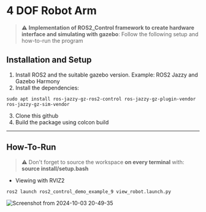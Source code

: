 # 4 DOF Robot Arm

> :warning: **Implementation of ROS2_Control framework to create hardware interface and simulating with gazebo**: Follow the following setup and how-to-run the program

## Installation and Setup
1. Install ROS2 and the suitable gazebo version. Example: ROS2 Jazzy and Gazebo Harmony
2. Install the dependencies:
```
sudo apt install ros-jazzy-gz-ros2-control ros-jazzy-gz-plugin-vendor ros-jazzy-gz-sim-vendor
```
3. Clone this github
4. Build the package using colcon build
---
## How-To-Run
> :warning: Don't forget to source the workspace **on every terminal** with: **source install/setup.bash**

- Viewing with RVIZ2
```
ros2 launch ros2_control_demo_example_9 view_robot.launch.py
```
![Screenshot from 2024-10-03 20-49-35](https://github.com/user-attachments/assets/f4c2ae20-656d-4d6f-a1a1-5eb70923a450)
